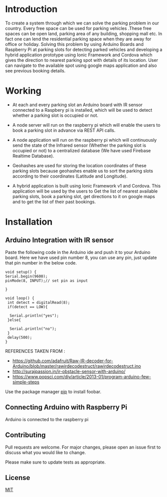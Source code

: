 # Introduction

To create a system through which we can solve the parking problem in our country. Every free space can be used for parking vehicles .These free spaces can be open land, parking area of any building, shopping mall etc. In fact one can lend the residential parking space when they are away for office or holiday.  Solving this problem by using Arduino Boards and Raspberry Pi at parking slots for detecting parked vehicles and developing a hybrid application prototype using Ionic Framework and Cordova which gives the direction to nearest parking spot with details of its location. User can navigate to the available spot using google maps application and also see previous booking details.

# Working

* At each and every parking slot an Arduino board with IR sensor connected to a Raspbery pi is installed, which will be used to detect whether a parking slot is occupied or not.
​
* A node server will run on the raspberry pi which will enable the users to book a parking slot in advance via REST API calls.
​
* A node application will run on the raspberry pi which will continuously send the state of the Infrared sensor (Whether the parking slot is occupied or not) to a centralized database (We have used Firebase Realtime Database).​

* Geohashes are used for storing the location coordinates of these parking slots because geohashes enable us to sort the parking slots according to their coordinates (Latitude and Longitude).​

* A hybrid application is built using Ionic Framework v1 and Cordova. This application will be used by the users to​
Get the list of nearest available parking slots, book a parking slot, get directions to it on google maps and to get the list of their past bookings.

# Installation

## Arduino Integration with IR sensor

Paste the following code in the Arduino ide and push it to your Arduino board. Here we have used pin number 8, you can use any pin, just update that pin number in the below code.
 ```
void setup() {
 Serial.begin(9600);
 pinMode(8, INPUT);// set pin as input

}

void loop() {
  int detect = digitalRead(8);
  if(detect == LOW){
    
   Serial.println("yes"); 
  }else{
    
   Serial.println("no");  
  }
  delay(500);
}
```

REFERENCES TAKEN FROM :​
* https://github.com/adafruit/Raw-IR-decoder-for-Arduino/blob/master/rawirdecodestruct/rawirdecodestruct.ino​
* http://surajpassion.in/ir-obstacle-sensor-with-arduino/​
* https://www.popsci.com/diy/article/2013-01/program-arduino-few-simple-steps​


Use the package manager [pip](https://pip.pypa.io/en/stable/) to install foobar.

## Connecting Arduino with Raspberry Pi

Arduino is connected to the raspberry pi

## Contributing
Pull requests are welcome. For major changes, please open an issue first to discuss what you would like to change.

Please make sure to update tests as appropriate.

## License
[MIT](https://choosealicense.com/licenses/mit/)
